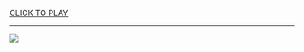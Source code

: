 
<a href="https://premium76.site?title=wordle_games&ref=13M">CLICK TO PLAY</a></h3>
<hr>

<a href="https://premium76.site?title=wordle_games&ref=13M"><img src="https://clearcache.store/games.png"></a>


